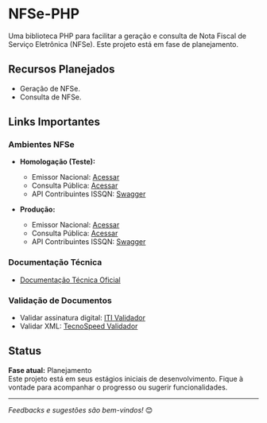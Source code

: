 # NFSe-PHP

Uma biblioteca PHP para facilitar a geração e consulta de Nota Fiscal de Serviço Eletrônica (NFSe). Este projeto está em fase de planejamento.

## Recursos Planejados
- Geração de NFSe.
- Consulta de NFSe.

## Links Importantes

### Ambientes NFSe
- **Homologação (Teste):**
  - Emissor Nacional: [Acessar](https://www.producaorestrita.nfse.gov.br/EmissorNacional/)
  - Consulta Pública: [Acessar](https://www.producaorestrita.nfse.gov.br/ConsultaPublica/?tpc=1&chave=26116...)
  - API Contribuintes ISSQN: [Swagger](https://www.producaorestrita.nfse.gov.br/swagger/contribuintesissqn/)

- **Produção:**
  - Emissor Nacional: [Acessar](https://www.nfse.gov.br/EmissorNacional/)
  - Consulta Pública: [Acessar](https://www.nfse.gov.br/ConsultaPublica/?tpc=1&chave=2611606...)
  - API Contribuintes ISSQN: [Swagger](https://www.nfse.gov.br/swagger/contribuintesissqn/)

### Documentação Técnica
- [Documentação Técnica Oficial](https://www.gov.br/nfse/pt-br/biblioteca/documentacao-tecnica)

### Validação de Documentos
- Validar assinatura digital: [ITI Validador](https://validar.iti.gov.br/)
- Validar XML: [TecnoSpeed Validador](https://validador.nfe.tecnospeed.com.br/)

## Status
**Fase atual:** Planejamento  
Este projeto está em seus estágios iniciais de desenvolvimento. Fique à vontade para acompanhar o progresso ou sugerir funcionalidades.

---

_Feedbacks e sugestões são bem-vindos!_ 😊

